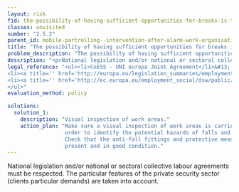 ```yaml
---
layout: risk
fid: the-possibility-of-having-sufficient-opportunities-for-breaks-is-taken-into-account
classes: unvisited
number: "2.5.2"
parent_id: mobile-partrolling--intervention-after-alarm-work-organisation
title: "The possibility of having sufficient opportunities for breaks is taken into account."
problem_description: "The possibility of having sufficient opportunities for breaks is not taken into account."
description: "<p>National legislation and/or national or sectoral collective labour agreements must be respected. The particular features of the private security sector (clients particular demands) are taken into account.</p>"
legal_reference: "<ul><li>CoESS - UNI europa Joint Agreement</li>&#13;
<li><a title='' href='http://europa.eu/legislation_summaries/employment_and_social_policy/health_hygiene_safety_at_work/c11113_en.htm' rel='nofollow' target='_blank'>89/391/CEE Implementing measures to improve the health and safety of workers (framework directive).</a></li>&#13;
<li><a title='' href='http://ec.europa.eu/employment_social/dsw/public/actRetrieveText.do?id=10402' rel='nofollow' target='_blank'>EU Framework agreement on work-related stress</a></li>&#13;
</ul>"
evaluation_method: policy

solutions:
  solution_1:
    description: "Visual inspection of work areas."
    action_plan: "Make sure a visual inspection of work areas is carried out in
                  order to identify the potential hazards of falls and slips.
                  Check that the anti-fall fittings and protective measures are
                  present and in good condition."
---
```

National legislation and/or national or sectoral collective labour agreements
must be respected. The particular features of the private security sector
(clients particular demands) are taken into account.


